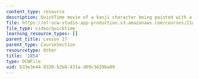 ```yaml
---
content_type: resource
description: QuickTime movie of a kanji character being painted with a brush.
file: https://ol-ocw-studio-app-production.s3.amazonaws.com/courses/21g-504-japanese-iv-spring-2009/b33e3e449330b2b8431ad69c3629ba09_1854.mov
file_type: video/quicktime
learning_resource_types: []
parent_title: Lesson 17
parent_type: CourseSection
resourcetype: Other
title: '1854'
type: OCWFile
uid: b33e3e44-9330-b2b8-431a-d69c3629ba09
---
```

